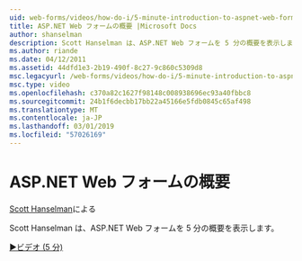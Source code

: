 ```yaml
---
uid: web-forms/videos/how-do-i/5-minute-introduction-to-aspnet-web-forms
title: ASP.NET Web フォームの概要 |Microsoft Docs
author: shanselman
description: Scott Hanselman は、ASP.NET Web フォームを 5 分の概要を表示します。
ms.author: riande
ms.date: 04/12/2011
ms.assetid: 44dfd1e3-2b19-490f-8c27-9c860c5309d8
msc.legacyurl: /web-forms/videos/how-do-i/5-minute-introduction-to-aspnet-web-forms
msc.type: video
ms.openlocfilehash: c370a82c1627f98148c008938696ec93a40fbbc8
ms.sourcegitcommit: 24b1f6decbb17bb22a45166e5fdb0845c65af498
ms.translationtype: MT
ms.contentlocale: ja-JP
ms.lasthandoff: 03/01/2019
ms.locfileid: "57026169"
---
```

<a name="intro-to-aspnet-web-forms"></a>ASP.NET Web フォームの概要
====================
[Scott Hanselman](https://github.com/shanselman)による

Scott Hanselman は、ASP.NET Web フォームを 5 分の概要を表示します。

[&#9654;ビデオ (5 分)](https://channel9.msdn.com/Blogs/ASP-NET-Site-Videos/5-minute-introduction-to-aspnet-web-forms)
